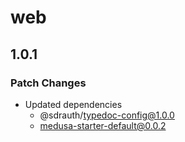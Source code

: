 # web

## 1.0.1

### Patch Changes

- Updated dependencies
  - @sdrauth/typedoc-config@1.0.0
  - medusa-starter-default@0.0.2
